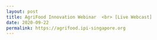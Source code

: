 ```yaml
---
layout: post
title: AgriFood Innovation Webinar  <br> [Live Webcast]
date: 2020-09-22
permalink: https://agrifood.ipi-singapore.org
---
```

